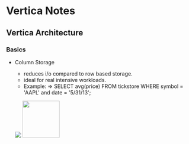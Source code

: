 # Vertica Notes

## Vertica Architecture

### Basics

- Column Storage

  - reduces i/o compared to row based storage.
  - ideal for real intensive workloads.
  - Example: => SELECT avg(price) FROM tickstore WHERE symbol = 'AAPL' and date = '5/31/13';

  ![](https://www.vertica.com/docs/9.2.x/HTML/Content/Resources/Images/ConceptsGuide/cluster_storage.png)
  <img src="https://www.vertica.com/docs/9.2.x/HTML/Content/Resources/Images/ConceptsGuide/cluster_storage.png" width=100px height=100px>

